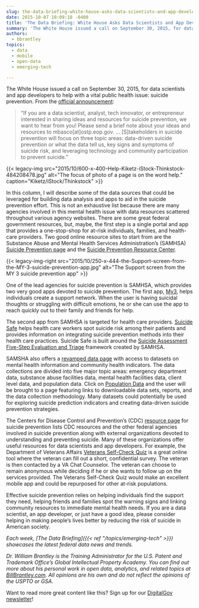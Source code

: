 ```yaml
---
slug: the-data-briefing-white-house-asks-data-scientists-and-app-developers-to-help-suicide-prevention-efforts
date: 2015-10-07 10:09:18 -0400
title: 'The Data Briefing: White House Asks Data Scientists and App Developers to Help Suicide Prevention Efforts'
summary: 'The White House issued a call on September 30, 2015, for data scientists and app developers to help with a vital public health issue: suicide prevention.'
authors:
  - bbrantley
topics:
  - data
  - mobile
  - open-data
  - emerging-tech

---
```


The White House issued a call on September 30, 2015, for data scientists and app developers to help with a vital public health issue: suicide prevention. From the <a href="https://obamawhitehouse.archives.gov/blog/2015/09/30/building-partnerships-suicide-prevention" target="_blank">official announcement</a>:

> “If you are a data scientist, analyst, tech innovator, or entrepreneur interested in sharing ideas and resources for suicide prevention, we want to hear from you! Please send a brief note about your ideas and resources to mbasco[at]ostp.eop.gov. &#8230; [S]takeholders in suicide prevention will focus on three topic areas: data-driven suicide prevention or what the data tell us, key signs and symptoms of suicide risk, and leveraging technology and community participation to prevent suicide.”

{{< legacy-img src="2015/10/600-x-400-Help-Kiketz-iStock-Thinkstock-484208478.jpg" alt="The focus of photo of a page is on the word help." caption="Kiketz/iStock/Thinkstock" >}}

In this column, I will describe some of the data sources that could be leveraged for building data analysis and apps to aid in the suicide prevention effort. This is not an exhaustive list because there are many agencies involved in this mental health issue with data resources scattered throughout various agency websites. There are some great federal government resources, but, maybe, the first step is a single portal and app that provides a one-stop-shop for at-risk individuals, families, and health-care providers. Two good online resource sites to start from are the Substance Abuse and Mental Health Services Administration&#8217;s (SAMHSA) <a href="http://www.samhsa.gov/tribal-ttac/resources/suicide-prevention" target="_blank">Suicide Prevention page</a> and the <a href="http://www.sprc.org/" target="_blank">Suicide Prevention Resource Center</a>.

{{< legacy-img-right src="2015/10/250-x-444-the-Support-screen-from-the-MY-3-suicide-prevention-app.jpg" alt="The Support screen from the MY 3 suicide prevention app" >}}

One of the lead agencies for suicide prevention is SAMHSA, which provides two very good apps devoted to suicide prevention. The first app, <a href="http://www.suicidepreventionlifeline.org/gethelp/my3-app.aspx" target="_blank">My3</a>, helps individuals create a support network. When the user is having suicidal thoughts or struggling with difficult emotions, he or she can use the app to reach quickly out to their family and friends for help.

The second app from SAMHSA is targeted for health care providers. <a href="http://store.samhsa.gov/apps/suicidesafe/" target="_blank">Suicide Safe</a> helps health care workers spot suicide risk among their patients and provides information on integrating suicide prevention methods into their health care practices. Suicide Safe is built around the <a href="http://store.samhsa.gov/product/Suicide-Assessment-Five-Step-Evaluation-and-Triage-SAFE-T-/SMA09-4432" target="_blank">Suicide Assessment Five-Step Evaluation and Triage</a> framework created by SAMHSA.

SAMSHA also offers a <a href="http://www.samhsa.gov/data/" target="_blank">revamped data page</a> with access to datasets on mental health information and community health indicators. The data collections are divided into five major topic areas: emergency department data, substance abuse facilities data, mental health facilities data, client level data, and population data. Click on <a href="http://www.samhsa.gov/data/population-data-nsduh" target="_blank">Population Data</a> and the user will be brought to a page featuring links to downloadable data sets, reports, and the data collection methodology. Many datasets could potentially be used for exploring suicide prediction indicators and creating data-driven suicide prevention strategies.

The Centers for Disease Control and Prevention’s (CDC) <a href="http://www.cdc.gov/violenceprevention/suicide/resources.html" target="_blank">resource page</a> for suicide prevention lists CDC resources and the other federal agencies involved in suicide prevention along with external organizations devoted to understanding and preventing suicide. Many of these organizations offer useful resources for data scientists and app developers. For example, the Department of Veterans Affairs <a href="https://www.vetselfcheck.org/Welcome.cfm" target="_blank">Veterans Self-Check Quiz</a> is a great online tool where the veteran can fill out a short, confidential survey. The veteran is then contacted by a VA Chat Counselor. The veteran can choose to remain anonymous while deciding if he or she wants to follow up on the services provided. The Veterans Self-Check Quiz would make an excellent mobile app and could be repurposed for other at-risk populations.

Effective suicide prevention relies on helping individuals find the support they need, helping friends and families spot the warning signs and linking community resources to immediate mental health needs. If you are a data scientist, an app developer, or just have a good idea, please consider helping in making people’s lives better by reducing the risk of suicide in American society.

_Each week, [The Data Briefing]({{< ref "/topics/emerging-tech" >}}) showcases the latest federal data news and trends._

_Dr. William Brantley is the Training Administrator for the U.S. Patent and Trademark Office’s Global Intellectual Property Academy. You can find out more about his personal work in open data, analytics, and related topics at <a href="http://billbrantley.com" target="_blank">BillBrantley.com</a>. All opinions are his own and do not reflect the opinions of the USPTO or GSA._

Want to read more great content like this? Sign up for our [DigitalGov newsletter](https://digital.gov/subscribe/)!
